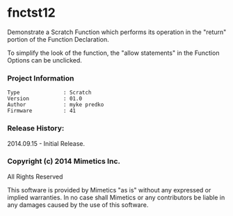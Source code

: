 fnctst12
========

Demonstrate a Scratch Function which performs its operation in the "return" portion of the Function Declaration.

To simplify the look of the function, the "allow statements" in the Function Options can be unclicked.  

### Project Information
```
Type              : Scratch
Version           : 01.0
Author            : myke predko
Firmware          : 41
```

### Release History:
2014.09.15 - Initial Release.

### Copyright (c) 2014 Mimetics Inc.
All Rights Reserved

This software is provided by Mimetics "as is" without any expressed or implied warranties.  In no case shall Mimetics or any contributors be liable in any damages caused by the use of this software.  
